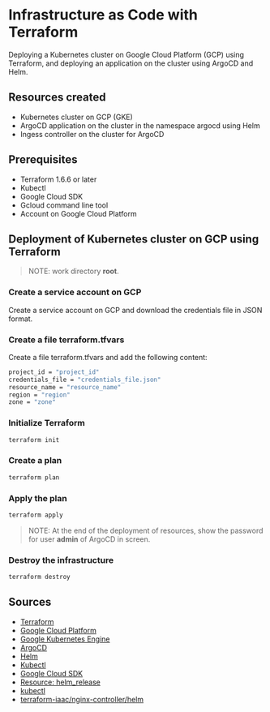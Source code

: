 # Infrastructure as Code with Terraform

Deploying a Kubernetes cluster on Google Cloud Platform (GCP) using Terraform, and deploying an application on the cluster using ArgoCD and Helm.

## Resources created

- Kubernetes cluster on GCP (GKE)
- ArgoCD application on the cluster in the namespace argocd using Helm
- Ingess controller on the cluster for ArgoCD

## Prerequisites

- Terraform 1.6.6 or later
- Kubectl
- Google Cloud SDK
- Gcloud command line tool
- Account on Google Cloud Platform

## Deployment of Kubernetes cluster on GCP using Terraform

> NOTE: work directory **root**.

### Create a service account on GCP

Create a service account on GCP and download the credentials file in JSON format.

### Create a file terraform.tfvars

Create a file terraform.tfvars and add the following content:

```bash
project_id = "project_id"
credentials_file = "credentials_file.json"
resource_name = "resource_name"
region = "region"
zone = "zone"
```

### Initialize Terraform

```bash
terraform init
```

### Create a plan

```bash
terraform plan
```

### Apply the plan

```bash
terraform apply
```
>NOTE: At the end of the deployment of resources, show the password for user **admin** of ArgoCD in screen.

### Destroy the infrastructure

```bash
terraform destroy
```

## Sources

- [Terraform](https://www.terraform.io/)
- [Google Cloud Platform](https://cloud.google.com/)
- [Google Kubernetes Engine](https://cloud.google.com/kubernetes-engine)
- [ArgoCD](https://argoproj.github.io/argo-cd/)
- [Helm](https://helm.sh/)
- [Kubectl](https://kubernetes.io/docs/reference/kubectl/overview/)
- [Google Cloud SDK](https://cloud.google.com/sdk)
- [Resource: helm_release](https://registry.terraform.io/providers/hashicorp/helm/latest/docs/resources/release)
- [kubectl](https://registry.terraform.io/providers/gavinbunney/kubectl/latest)
- [terraform-iaac/nginx-controller/helm](https://registry.terraform.io/modules/terraform-iaac/nginx-controller/helm/2.3.0?utm_content=documentLink&utm_medium=Visual+Studio+Code&utm_source=terraform-ls)
